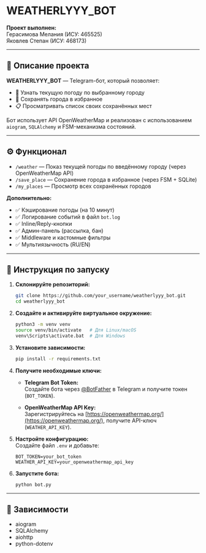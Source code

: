 # WEATHERLYYY_BOT

**Проект выполнен:**  
Герасимова Мелания (ИСУ: 465525)  
Яковлев Степан (ИСУ: 468173)

---

## 📌 Описание проекта

**WEATHERLYYY_BOT** — Telegram-бот, который позволяет:

- 📍 Узнать текущую погоду по выбранному городу  
- 💾 Сохранять города в избранное  
- 📋 Просматривать список своих сохранённых мест

Бот использует API OpenWeatherMap и реализован с использованием `aiogram`, `SQLAlchemy` и FSM-механизма состояний.

---

## ⚙️ Функционал

- `/weather` — Показ текущей погоды по введённому городу (через OpenWeatherMap API)  
- `/save_place` — Сохранение города в избранное (через FSM + SQLite)  
- `/my_places` — Просмотр всех сохранённых городов  

**Дополнительно:**

- ✅ Кэширование погоды (на 10 минут)  
- ✅ Логирование событий в файл `bot.log`  
- ✅ Inline/Reply-кнопки  
- ✅ Админ-панель (рассылка, бан)  
- ✅ Middleware и кастомные фильтры  
- ✅ Мультиязычность (RU/EN)

---

## 🚀 Инструкция по запуску

1. **Склонируйте репозиторий:**
   ```bash
   git clone https://github.com/your_username/weatherlyyy_bot.git
   cd weatherlyyy_bot
   ```

2. **Создайте и активируйте виртуальное окружение:**
   ```bash
   python3 -m venv venv
   source venv/bin/activate   # Для Linux/macOS
   venv\Scripts\activate.bat  # Для Windows
   ```

3. **Установите зависимости:**
   ```bash
   pip install -r requirements.txt
   ```

4. **Получите необходимые ключи:**

   - **Telegram Bot Token:**  
     Создайте бота через [@BotFather](https://t.me/BotFather) в Telegram и получите токен (`BOT_TOKEN`).

   - **OpenWeatherMap API Key:**  
     Зарегистрируйтесь на [https://openweathermap.org/](https://openweathermap.org/), получите API-ключ (`WEATHER_API_KEY`).

5. **Настройте конфигурацию:**  
   Создайте файл `.env` и добавьте:

   ```env
   BOT_TOKEN=your_bot_token
   WEATHER_API_KEY=your_openweathermap_api_key
   ```

6. **Запустите бота:**
   ```bash
   python bot.py
   ```

---

## 📂 Зависимости

- aiogram  
- SQLAlchemy  
- aiohttp  
- python-dotenv 

